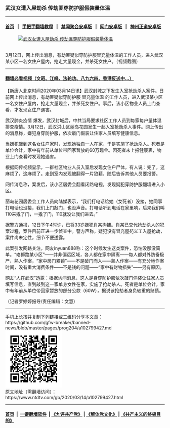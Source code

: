 ### 武汉女遭入屋劫杀 传劫匪穿防护服假装量体温
------------------------

#### [首页](https://github.com/gfw-breaker/banned-news/blob/master/README.md) &nbsp;&nbsp;|&nbsp;&nbsp; [手把手翻墙教程](https://github.com/gfw-breaker/guides/wiki) &nbsp;&nbsp;|&nbsp;&nbsp; [禁闻聚合安卓版](https://github.com/gfw-breaker/bn-android) &nbsp;&nbsp;|&nbsp;&nbsp; [网门安卓版](https://github.com/oGate2/oGate) &nbsp;&nbsp;|&nbsp;&nbsp; [神州正道安卓版](https://github.com/SzzdOgate/update) 



<div><div class="featured_image">
 <a href="https://i.ntdtv.com/assets/uploads/2020/03/1-158.jpg" target="_blank">
  <figure>
   <img alt="武汉女遭入屋劫杀 传劫匪穿防护服假装量体温" src="https://i.ntdtv.com/assets/uploads/2020/03/1-158-800x450.jpg"/>
  </figure><br/>
 </a>
 <span class="caption">
  3月12日，网上传出消息，有劫匪疑似穿防护服冒充量体温的工作人员，进入武汉某小区一名女住户屋内，抢走大量现金，并杀死女住户。（视频截图）
 </span>
</div>
</div><hr/>

#### [翻墙必看视频（文昭、江峰、法轮功、八九六四、香港反送中...）](https://github.com/gfw-breaker/banned-news/blob/master/pages/link3.md)

<div><div class="post_content" itemprop="articleBody">
 <p>
  【新唐人北京时间2020年03月14日讯】武汉封城之下发生入室抢劫杀人案件。日前网上传出消息，有劫匪疑似穿防护服
  <ok href="https://www.ntdtv.com/gb/冒充量体温.htm">
   冒充量体温
  </ok>
  的工作人员，进入武汉某小区一名女住户屋内，抢走大量现金，并杀死女住户。事后，该小区物业人员上门查看，才发现女住户遇害。
 </p>
 <p>
  <ok href="https://www.ntdtv.com/gb/442749.htm">
   武汉肺炎疫情
  </ok>
  爆发，武汉封城后，中共当局要求社区工作人员到每家每户量体温排查疫情。3月12日，武汉洪山区丽岛花园发生一起入室抢劫杀人事件。网上传出的消息称，嫌犯身穿防护服，依次敲门假装让住家人员填写健康信息。
 </p>
 <p>
  当嫌犯敲到这名女住户家时，发现她独自一人在家，于是实施了抢劫杀人。死者是单位会计，家中有年前从单位带回家暂放的60万现金。因死者未上报健康表，物业上门查看时发现她遇害。
 </p>
 <p>
  根据网传视频显示，一群社区物业人员入室后发现女住户尸体，有人说：完了，这麻烦了，这麻烦了。走到室内发现被翻得一片狼藉，随后告诉其他人员要报警。
 </p>
 <p>
  网传消息称，案发后，该小区居委会翻看闭路电视，发现疑犯穿防护服翻墙进入小区。
 </p>
 <p>
  丽岛花园居委会工作人员向陆媒表示，“我们打电话给她（女死者）没接，她同事打电话也没接，我们上门敲门，也没声音。打电话听到电话在家里响，后来我们叫110来撬了门，一撬了门，110就没让我们进去。”
 </p>
 <p>
  据警方通报，12日下午4时许，已将33岁嫌犯肖某拘捕。肖某已交代抢劫杀人的犯案过程，案件目前正进一步侦查中。警方声称，疑犯没有冒充屋苑义工入屋抢劫，案件尚未定性，细节不便透露。
 </p>
 <p>
  此案引发网路关注，网友inyuan888称：这个时候发生这类案件，恐怕没那没简单。“珞狮路某小区”——并非偏远区域，各人都在家中隔离——每人都对外防备极严、熟人作案，“家中房门紧锁”——不是破门而入——熟人作案——有充分地作案时间，没有重大消费条件——不是钱的问题——“家中有财物损失”——另有原因。
 </p>
 <p>
  网友“人在武汉”透露：根据坊间消息，这人是身穿防护服依次敲门佯装让住家人员填写信息，直到敲到这一家单身女性在家，实施了抢劫杀人。死者是单位会计，家中有年前从单位带回家暂放的部分公款（60W），据说该抢劫者身负较重的赌债。
 </p>
 <p>
  （记者罗婷婷报导/责任编辑：文慧）
 </p>
 <div class="single_ad">
 </div>
</div>
</div>
<hr/>
手机上长按并复制下列链接或二维码分享本文章：<br/>
https://github.com/gfw-breaker/banned-news/blob/master/pages/prog204/a102799427.md <br/>
<a href='https://github.com/gfw-breaker/banned-news/blob/master/pages/prog204/a102799427.md'><img src='https://github.com/gfw-breaker/banned-news/blob/master/pages/prog204/a102799427.md.png'/></a> <br/>
原文地址（需翻墙访问）：https://www.ntdtv.com/gb/2020/03/14/a102799427.html


------------------------
#### [首页](https://github.com/gfw-breaker/banned-news/blob/master/README.md) &nbsp;|&nbsp; [一键翻墙软件](https://github.com/gfw-breaker/nogfw/blob/master/README.md) &nbsp;| [《九评共产党》](https://github.com/gfw-breaker/9ping.md/blob/master/README.md#九评之一评共产党是什么) | [《解体党文化》](https://github.com/gfw-breaker/jtdwh.md/blob/master/README.md) | [《共产主义的终极目的》](https://github.com/gfw-breaker/gczydzjmd.md/blob/master/README.md)


<img src='http://gfw-breaker.win/banned-news/pages/prog204/a102799427.md' width='0px' height='0px'/>